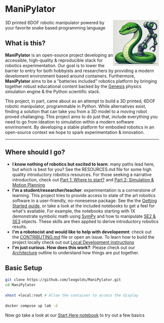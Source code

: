 # ManiPylator
<img src="logo.webp" width="150" height="150" align="right">

3D printed 6DOF robotic manipulator powered by your favorite snake based programming language

## What is this?

**ManiPylator** is an open-source project developing an accessible, high-quality & reproducible stack for robotics experimentation. Our goal is to lower the barrier to entry for both hobbyists and researchers by providing a modern develoment environment based around containers. Furthermore, **ManiPylator** aims to be a "batteries included" robotics platform by bringing together robust educational content backed by the [Genesis](https://genesis-world.readthedocs.io/en/latest/#) physics simulation engine & the Python scientific stack. 

This project, in part, came about as an attempt to build a 3D printed, 6DOF robotic manipulator, programmable in Python. While alternatives exist, finding a solution that can take you from a 3D model to a moving robot proved challanging. This project aims to do just that, include everything you need to go from ideation to simulation within a modern software envirinoment. By developing a stable platform for embodied robotics in an open-source context we hope to spark experimentation & innovation.

---

## Where should I go?

- **I know nothing of robotics but excited to learn**: many paths lead here, but which is best for you? See the RESOURCES.md file for some high quality introductory robotics resources. For those seeking a narrative introduction, check out [Part 1: Where to start?](https://hackaday.io/project/197770-manipylator/log/232565-manipilator-part-1-where-to-start) and [Part 2: Simulation & Motion Planning](https://hackaday.io/project/197770-manipylator/log/240946-manipylator-part-2-simulation-motion-planning)
- **I'm a student/researcher/teacher**: experimentation is a cornerstone of learning. This project tries to provide access to state of the art robotics software in a user-friendly, no-nonesense package. See the the [Getting Started guide](docs/GETTING_STARTED.md), or take a look at the included notebooks to get a feel for what's available. For example, the notebooks starting with 1X demonstrate symbolic math using [SymPy](https://docs.sympy.org/) and how to manipulate [SE2 & SE3](https://bdaiinstitute.github.io/spatialmath-python/intro.html#spatial-math-classes) objects. These skills are then applied to derive introductory robotics results.
- **I'm a robotocist and would like to help with developemnt**: check out the [CONTRIBUTING.md](CONTRIBUTING.md) file or open an issue. To learn how to build the project locally check out out [Local Development instructions](docs/LOCAL_DEVELOPMENT.md)
- **I'm just curious. How does this work?**: Please check out our [Architecture](docs/ARCHITECTURE.md) outline to understand how things are put together.

## Basic Setup
``` bash
git clone https://github.com/leogolds/ManiPylator.git
cd ManiPylator

xhost +local:root # Allow the container to access the display

docker compose up lab -d
```
Now go take a look at our [Start Here notebook](http://localhost:8888/lab/tree/00-start-here.ipynb) to try out a few basics